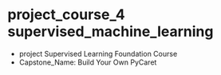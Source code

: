 # project_course_4 supervised_machine_learning
- project Supervised Learning Foundation Course
- Capstone_Name: Build Your Own PyCaret
